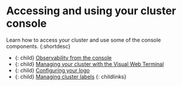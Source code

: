 

# Accessing and using your cluster console

Learn how to access your cluster and use some of the console components.
{:shortdesc}

- {: child} [Observability from the console](console.md) 
- {: child} [Managing your cluster with the Visual Web Terminal](vwt.md)
- {: child} [Configuring your logo](logo.md) 
- {: child} [Managing cluster labels](cluster_label.md)
{: childlinks}

